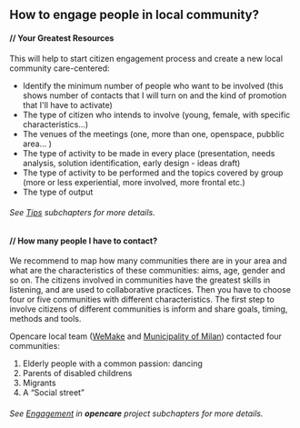 ## How to engage people in local community?

#### // Your Greatest Resources

This will help to start citizen engagement process and create a new local community care-centered:

- Identify the minimum number of people who want to be involved (this shows number of contacts that I will turn on and the kind of promotion that I'll have to activate)
- The type of citizen who intends to involve (young, female,  with specific characteristics...)
- The venues of the meetings (one, more than one, openspace, pubblic area... )
- The type of activity to be made in every place (presentation, needs analysis, solution identification, early design - ideas draft)
- The type of activity to be performed and the topics covered by group (more or less experiential, more involved, more frontal etc.)
- The type of output 

###### See [Tips](general_notes.html) subchapters for more details.


#### // How many people I have to contact?

We recommend to map how many communities there are in your area and what are the characteristics of these communities: aims, age, gender and so on.
The citizens involved in communities have the greatest skills in listening, and are used to collaborative practices.
Then you have to choose four or five communities with different characteristics.
The first step to involve citizens of different communities is inform and share goals, timing, methods and tools.

Opencare local team ([WeMake](wemake.cc) and [Municipality of Milan](www.comune.milano.it)) contacted four communities:

1. Elderly people with a common passion: dancing 
2. Parents of disabled childrens
3. Migrants 
4. A “Social street”

###### See [Engagement](engagement_in_opencare_project.html) in **opencare** project subchapters for more details.
